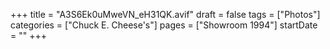 +++
title = "A3S6Ek0uMweVN_eH31QK.avif"
draft = false
tags = ["Photos"]
categories = ["Chuck E. Cheese's"]
pages = ["Showroom 1994"]
startDate = ""
+++
